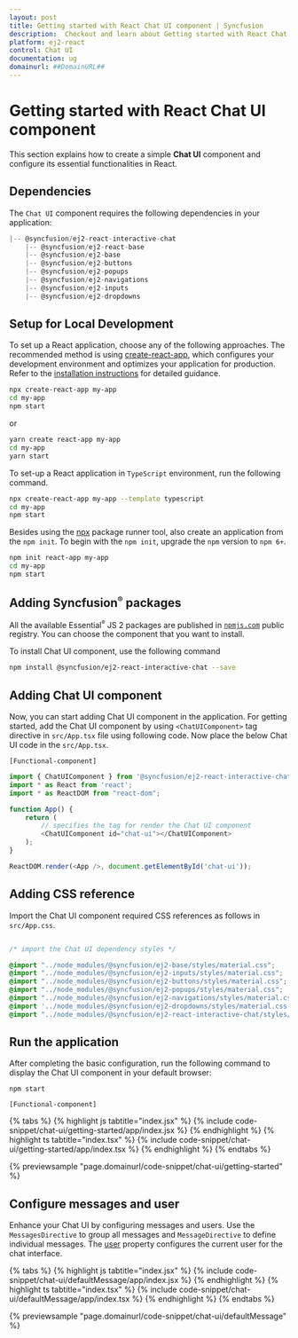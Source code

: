 ```yaml
---
layout: post
title: Getting started with React Chat UI component | Syncfusion
description:  Checkout and learn about Getting started with React Chat UI component of Syncfusion Essential JS 2 and more details.
platform: ej2-react
control: Chat UI
documentation: ug
domainurl: ##DomainURL##
---
```


# Getting started with React Chat UI component

This section explains how to create a simple **Chat UI** component and configure its essential functionalities in React.

## Dependencies

The `Chat UI` component requires the following dependencies in your application:

```javascript
|-- @syncfusion/ej2-react-interactive-chat
    |-- @syncfusion/ej2-react-base
    |-- @syncfusion/ej2-base
    |-- @syncfusion/ej2-buttons
    |-- @syncfusion/ej2-popups
    |-- @syncfusion/ej2-navigations
    |-- @syncfusion/ej2-inputs
    |-- @syncfusion/ej2-dropdowns
```

## Setup for Local Development

To set up a React application, choose any of the following approaches. The recommended method is using [create-react-app](https://github.com/facebook/create-react-app), which configures your development environment and optimizes your application for production. Refer to the [installation instructions](https://github.com/facebook/create-react-app#creating-an-app) for detailed guidance.

```bash
npx create-react-app my-app
cd my-app
npm start
```

or

```bash
yarn create react-app my-app
cd my-app
yarn start
```

To set-up a React application in `TypeScript` environment, run the following command.

```bash
npx create-react-app my-app --template typescript
cd my-app
npm start
```

Besides using the [npx](https://medium.com/@maybekatz/introducing-npx-an-npm-package-runner-55f7d4bd282b) package runner tool, also create an application from the `npm init`. To begin with the `npm init`, upgrade the `npm` version to `npm 6+`.

```bash
npm init react-app my-app
cd my-app
npm start
```

## Adding Syncfusion<sup style="font-size:70%">&reg;</sup> packages

All the available Essential<sup style="font-size:70%">&reg;</sup> JS 2 packages are published in [`npmjs.com`](https://www.npmjs.com/~syncfusionorg) public registry. You can choose the component that you want to install.

To install Chat UI component, use the following command

```bash
npm install @syncfusion/ej2-react-interactive-chat --save
```

## Adding Chat UI component

Now, you can start adding Chat UI component in the application. For getting started, add the Chat UI component by using `<ChatUIComponent>` tag directive in `src/App.tsx` file using following code. Now place the below Chat UI code in the `src/App.tsx`.

`[Functional-component]`

```ts
import { ChatUIComponent } from '@syncfusion/ej2-react-interactive-chat';
import * as React from 'react';
import * as ReactDOM from "react-dom";

function App() {
    return (
        // specifies the tag for render the Chat UI component
        <ChatUIComponent id="chat-ui"></ChatUIComponent>
    );
}

ReactDOM.render(<App />, document.getElementById('chat-ui'));
```

## Adding CSS reference

Import the Chat UI component required CSS references as follows in `src/App.css`.

```css

/* import the Chat UI dependency styles */

@import "../node_modules/@syncfusion/ej2-base/styles/material.css";
@import "../node_modules/@syncfusion/ej2-inputs/styles/material.css";
@import "../node_modules/@syncfusion/ej2-buttons/styles/material.css";
@import "../node_modules/@syncfusion/ej2-popups/styles/material.css";
@import "../node_modules/@syncfusion/ej2-navigations/styles/material.css";
@import '../node_modules/@syncfusion/ej2-dropdowns/styles/material.css';
@import "../node_modules/@syncfusion/ej2-react-interactive-chat/styles/material.css";

```

## Run the application

After completing the basic configuration, run the following command to display the Chat UI component in your default browser:

```
npm start
```

`[Functional-component]`

{% tabs %}
{% highlight js tabtitle="index.jsx" %}
{% include code-snippet/chat-ui/getting-started/app/index.jsx %}
{% endhighlight %}
{% highlight ts tabtitle="index.tsx" %}
{% include code-snippet/chat-ui/getting-started/app/index.tsx %}
{% endhighlight %}
{% endtabs %}

{% previewsample "page.domainurl/code-snippet/chat-ui/getting-started" %}

## Configure messages and user

Enhance your Chat UI by configuring messages and users. Use the `MessagesDirective` to group all messages and `MessageDirective` to define individual messages. The [user](../api/chat-ui/#user) property configures the current user for the chat interface.

{% tabs %}
{% highlight js tabtitle="index.jsx" %}
{% include code-snippet/chat-ui/defaultMessage/app/index.jsx %}
{% endhighlight %}
{% highlight ts tabtitle="index.tsx" %}
{% include code-snippet/chat-ui/defaultMessage/app/index.tsx %}
{% endhighlight %}
{% endtabs %}

{% previewsample "page.domainurl/code-snippet/chat-ui/defaultMessage" %}
